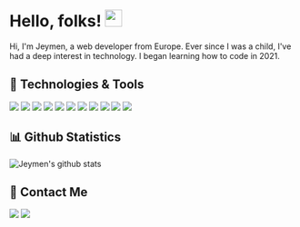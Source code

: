 # Hello, folks! <img src="https://raw.githubusercontent.com/MartinHeinz/MartinHeinz/master/wave.gif" width="30px">
Hi, I'm Jeymen, a web developer from Europe. Ever since I was a child, I've had a deep interest in technology. 
I began learning how to code in 2021.
## 🔧 Technologies & Tools

![](https://img.shields.io/badge/OS-Windows-informational?style=flat&logo=Windows&logoColor=white&color=39a982)
![](https://img.shields.io/badge/OS-Android-informational?style=flat&logo=Android&logoColor=white&color=39a982)
![](https://img.shields.io/badge/Code-HTML-informational?style=flat&logo=HTML5&logoColor=white&color=39a982)
![](https://img.shields.io/badge/Code-CSS-informational?style=flat&logo=CSS3&logoColor=white&color=39a982)
![](https://img.shields.io/badge/Code-TailwindCSS-informational?style=flat&logo=TailwindCSS&logoColor=white&color=39a982)
![](https://img.shields.io/badge/Code-JavaScript-informational?style=flat&logo=JavaScript&logoColor=white&color=39a982)
![](https://img.shields.io/badge/Code-TypeScript-informational?style=flat&logo=Typescript&logoColor=white&color=39a982)
![](https://img.shields.io/badge/Code-Svelte-informational?style=flat&logo=Svelte&logoColor=white&color=39a982)
![](https://img.shields.io/badge/Terminal-Git-informational?style=flat&logo=GIT&logoColor=white&color=39a982)
![](https://img.shields.io/badge/Linter-Prettier-informational?style=flat&logo=prettier&logoColor=white&color=39a982)
![](https://img.shields.io/badge/Browser-Brave-informational?style=flat&logo=Brave&logoColor=white&color=39a982)

## 📊 Github Statistics

![Jeymen's github stats](https://readme-stats.jonas-bernard.dev/api?username=Jeymen&show_icons=true&theme=vue-dark)

## 📨 Contact Me

![](https://img.shields.io/badge/@jeymendev-Twitter-informational?style=flat&logo=Twitter&logoColor=white&color=39a982)
![](https://img.shields.io/badge/@jeymen-Discord-informational?style=flat&logo=Discord&logoColor=white&color=39a982)

